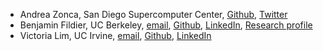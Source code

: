 * Andrea Zonca, San Diego Supercomputer Center, [Github](https://github.com/zonca), [Twitter](https://twitter.com/andreazonca)
* Benjamin Fildier, UC Berkeley, [email](benjamin.fildier@gmail.com), [Github](https://github.com/bfildier), [LinkedIn](https://www.linkedin.com/in/benjamin-fildier-26989a22/), [Research profile](https://eesa.lbl.gov/profiles/benjamin-fildier/)
* Victoria Lim, UC Irvine, [email](lim.t.victoria@gmail.com), [Github](https://github.com/vtlim), [LinkedIn](https://www.linkedin.com/in/limvictoria/)
